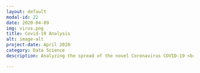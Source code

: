 ```yaml
---
layout: default
modal-id: 22
date: 2020-04-09
img: virus.png
title: Covid-19 Analysis
alt: image-alt
project-date: April 2020
category: Data Science
description: Analyzing the spread of the novel Coronavirus COVID-19 <br> Check it out on GitHub<a href="https://github.com/Aveek-Saha/CovidAnalysis"> Covid-19 Analysis </a> <br><div>Icons made by <a href="https://www.flaticon.com/authors/freepik" title="Freepik">Freepik</a> from <a href="https://www.flaticon.com/" title="Flaticon">www.flaticon.com</a></div>

---
```

